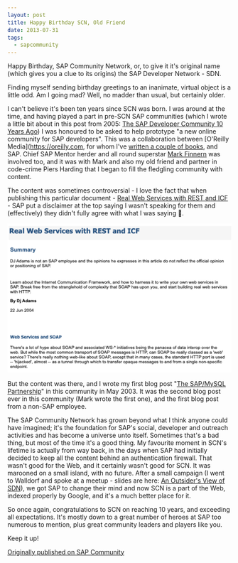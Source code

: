 ```yaml
---
layout: post
title: Happy Birthday SCN, Old Friend
date: 2013-07-31
tags:
  - sapcommunity
---
```

Happy Birthday, SAP Community Network, or, to give it it's original name (which gives you a clue to its origins) the SAP Developer Network - SDN.

Finding myself sending birthday greetings to an inanimate, virtual object is a little odd. Am I going mad? Well, no madder than usual, but certainly older.

I can't believe it's been ten years since SCN was born. I was around at the time, and having played a part in pre-SCN SAP communities (which I wrote a little bit about in this post from 2005: [The SAP Developer Community 10 Years Ago](/blog/posts/2005/07/04/the-sap-developer-community-10-years-ago/)) I was honoured to be asked to help prototype "a new online community for SAP developers". This was a collaboration between [O'Reilly Media](https://oreilly.com, for whom I've [written a couple of books](/about/#books), and SAP. Chief SAP Mentor herder and all round superstar [Mark Finnern](https://people.sap.com/mark.finnern) was involved too, and it was with Mark and also my old friend and partner in code-crime Piers Harding that I began to fill the fledgling community with content.

The content was sometimes controversial - I love the fact that when publishing this particular document - [Real Web Services with REST and ICF](https://web.archive.org/web/20120510164011/http://www.sdn.sap.com/irj/scn/go/portal/prtroot/docs/library/uuid/ea8db790-0201-0010-af98-de15b6c1ee1a?QuickLink=index&overridelayout=true&5003637187509) - SAP put a disclaimer at the top saying I wasn't speaking for them and (effectively) they didn't fully agree with what I was saying 🙂.

![header of article](/images/2013/07/article.png)

But the content was there, and I wrote my first blog post "[The SAP/MySQL Partnership](/blog/posts/2003/05/30/the-sapmysql-partnership/)" in this community in May 2003. It was the second blog post ever in this community (Mark wrote the first one), and the first blog post from a non-SAP employee.

The SAP Community Network has grown beyond what I think anyone could have imagined; it's the foundation for SAP's social, developer and outreach activities and has become a universe unto itself. Sometimes that's a bad thing, but most of the time it's a good thing. My favourite moment in SCN's lifetime is actually from way back, in the days when SAP had initially decided to keep all the content behind an authentication firewall. That wasn't good for the Web, and it certainly wasn't good for SCN. It was marooned on a small island, with no future. After a small campaign (I went to Walldorf and spoke at a meetup - slides are here: [An Outsider's View of SDN](https://docs.google.com/presentation/d/1JQ5OcfVobOCn7bLBG6zWzI5QhSrUMr0Fbe01OBK_1pU/edit)), we got SAP to change their mind and now SCN is a part of the Web, indexed properly by Google, and it's a much better place for it.

So once again, congratulations to SCN on reaching 10 years, and exceeding all expectations. It's mostly down to a great number of heroes at SAP too numerous to mention, plus great community leaders and players like you.

Keep it up!

[Originally published on SAP Community](https://blogs.sap.com/2013/07/31/happy-birthday-scn-old-friend/)
